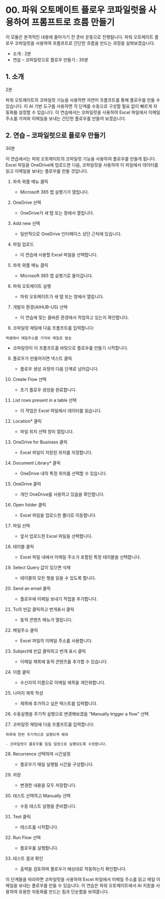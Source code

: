 # 00. 파워 오토메이트 플로우 코파일럿을 사용하여 프롬프트로 흐름 만들기

이 모듈은 본격적인 내용에 들어가기 전 준비 운동으로 진행됩니다. 파워 오토메이트 플로우 코파일럿을 사용하여 프롬프트로 간단한 흐름을 만드는 과정을 살펴보겠습니다.

- 소개 : 2분
- 연습 – 코파일럿으로 플로우 만들기 : 30분

## 1. 소개
2분

파워 오토메이트의 코파일럿 기능을 사용하면 자연어 프롬프트를 통해 플로우를 만들 수 있습니다. 이 AI 기반 도구를 사용하면 각 단계를 수동으로 구성할 필요 없이 빠르게 자동화를 설정할 수 있습니다. 이 연습에서는 코파일럿을 사용하여 Excel 파일에서 이메일 주소를 가져와 이메일을 보내는 간단한 플로우를 만들어 보겠습니다.

## 2. 연습 – 코파일럿으로 플로우 만들기
30분

이 연습에서는 파워 오토메이트의 코파일럿 기능을 사용하여 플로우를 만들게 됩니다. Excel 파일을 OneDrive에 업로드한 다음, 코파일럿을 사용하여 이 파일에서 데이터를 읽고 이메일을 보내는 플로우를 만들 것입니다.

1. 좌측 와플 메뉴 클릭
   - Microsoft 365 앱 실행기가 열립니다.

2. OneDrive 선택
   - OneDrive가 새 탭 또는 창에서 열립니다.

3. Add new 선택
   - 일반적으로 OneDrive 인터페이스 상단 근처에 있습니다.

4. 파일 업로드
   - 이 연습에 사용할 Excel 파일을 선택합니다.

5. 좌측 와플 메뉴 클릭
   - Microsoft 365 앱 실행기로 돌아갑니다.

6. 파워 오토메이트 실행
   - 파워 오토메이트가 새 탭 또는 창에서 열립니다.

7. 개발자 환경(AIHUB-US) 선택
   - 이 연습에 맞는 올바른 환경에서 작업하고 있는지 확인합니다.

8. 코파일럿 채팅에 다음 프롬프트를 입력합니다:

```
엑셀에서 메일주소를 가저와 메일로 발송
```

   - 코파일럿이 이 프롬프트를 바탕으로 플로우를 만들기 시작합니다.

9. 플로우가 만들어지면 넥스트 클릭
   - 플로우 생성 과정의 다음 단계로 넘어갑니다.

10. Create Flow 선택
    - 초기 플로우 생성을 완료합니다.

11. List rows present in a table 선택
    - 이 작업은 Excel 파일에서 데이터를 읽습니다.

12. Location* 클릭
    - 파일 위치 선택 창이 열립니다.

13. OneDrive for Business 클릭
    - Excel 파일이 저장된 위치를 지정합니다.

14. Document Library* 클릭
    - OneDrive 내의 특정 위치를 선택할 수 있습니다.

15. OneDrive 클릭
    - 개인 OneDrive를 사용하고 있음을 확인합니다.

16. Open folder 클릭
    - Excel 파일을 업로드한 폴더로 이동합니다.

17. 파일 선택
    - 앞서 업로드한 Excel 파일을 선택합니다.

18. 테이블 클릭
    - Excel 파일 내에서 이메일 주소가 포함된 특정 테이블을 선택합니다.

19. Select Query 값이 있으면 삭제
    - 테이블의 모든 행을 읽을 수 있도록 합니다.

20. Send an email 클릭
    - 플로우에 이메일 보내기 작업을 추가합니다.

21. To의 빈값 클릭하고 번개표시 클릭
    - 동적 콘텐츠 메뉴가 열립니다.

22. 메일주소 클릭
    - Excel 파일의 이메일 주소를 사용합니다.

23. Subject에 빈값 클릭하고 번개 표시 클릭
    - 이메일 제목에 동적 콘텐츠를 추가할 수 있습니다.

24. 이름 클릭
    - 수신자의 이름으로 이메일 제목을 개인화합니다.

25. 나머지 제목 작성
    - 제목에 추가하고 싶은 텍스트를 입력합니다.

26. 수동실행을 주기적 실행으로 변경해보겠음
    "Manually trigger a flow" 선택

27. 코파일럿 채팅에 다음 프롬프트를 입력합니다:

```
하루에 한번 주기적으로 실행되게 해줘
```

    - 코파일럿이 플로우를 일일 일정으로 실행되도록 수정합니다.

28. Recurrence 선택하여 시간설정
    - 플로우가 매일 실행될 시간을 구성합니다.

29. 저장
    - 변경한 내용을 모두 저장합니다.

30. 테스트 선택하고 Manually 선택
    - 수동 테스트 실행을 준비합니다.

31. Test 클릭
    - 테스트를 시작합니다.

32. Run Flow 선택
    - 플로우를 실행합니다.

33. 테스트 결과 확인
    - 출력을 검토하여 플로우가 예상대로 작동하는지 확인합니다.

이 단계들을 따라하면 코파일럿을 사용하여 Excel 파일에서 이메일 주소를 읽고 매일 이메일을 보내는 플로우를 만들 수 있습니다. 이 연습은 파워 오토메이트에서 AI 지원을 사용하여 유용한 자동화를 만드는 힘과 단순함을 보여줍니다.
